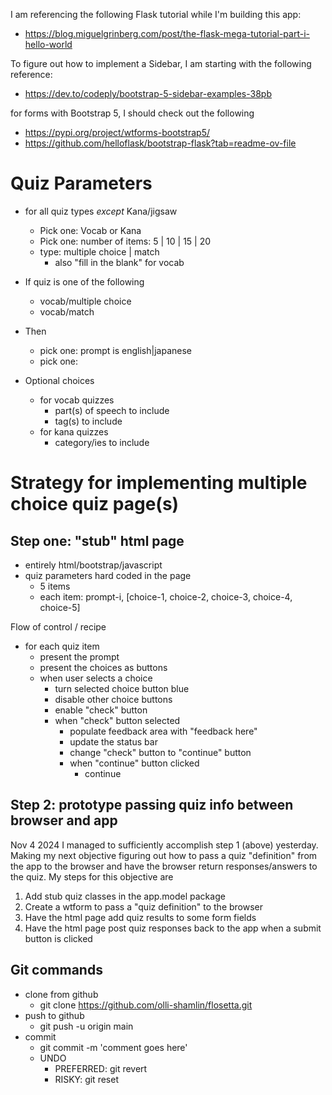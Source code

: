 
I am referencing the following Flask tutorial while I'm building this app:

- https://blog.miguelgrinberg.com/post/the-flask-mega-tutorial-part-i-hello-world

To figure out how to implement a Sidebar, I am starting with the following reference:

- https://dev.to/codeply/bootstrap-5-sidebar-examples-38pb

for forms with Bootstrap 5, I should check out the following

- https://pypi.org/project/wtforms-bootstrap5/
- https://github.com/helloflask/bootstrap-flask?tab=readme-ov-file

# Quiz Parameters

- for all quiz types _except_ Kana/jigsaw
  - Pick one: Vocab or Kana
  - Pick one: number of items: 5 | 10 | 15 | 20
  - type: multiple choice | match
    - also "fill in the blank" for vocab

- If quiz is one of the following
  - vocab/multiple choice
  - vocab/match
- Then
  - pick one: prompt is english|japanese
  - pick one:

- Optional choices
  - for vocab quizzes
    - part(s) of speech to include
    - tag(s) to include
  - for kana quizzes
    - category/ies to include

# Strategy for implementing multiple choice quiz page(s)

## Step one: "stub" html page

- entirely html/bootstrap/javascript
- quiz parameters hard coded in the page
  - 5 items
  - each item: prompt-i, [choice-1, choice-2, choice-3, choice-4, choice-5]
  
Flow of control / recipe

- for each quiz item
  - present the prompt
  - present the choices as buttons
  - when user selects a choice
    - turn selected choice button blue
    - disable other choice buttons
    - enable "check" button
    - when "check" button selected
      - populate feedback area with "feedback here"
      - update the status bar
      - change "check" button to "continue" button
      - when "continue" button clicked
        - continue

## Step 2: prototype passing quiz info between browser and app

Nov 4 2024
I managed to sufficiently accomplish step 1 (above) yesterday. Making my
next objective figuring out how to pass a quiz "definition"
from the app to the browser and have the browser return
responses/answers to the quiz. My steps for this objective
are

1. Add stub quiz classes in the app.model package
2. Create a wtform to pass a "quiz definition" to the browser
3. Have the html page add quiz results to some form fields
4. Have the html page post quiz responses back to the
   app when a submit button is clicked

## Git commands

- clone from github
  - git clone https://github.com/olli-shamlin/flosetta.git
- push to github
  - git push -u origin main
- commit
  - git commit -m 'comment goes here'
  - UNDO
    - PREFERRED: git revert
    - RISKY: git reset
